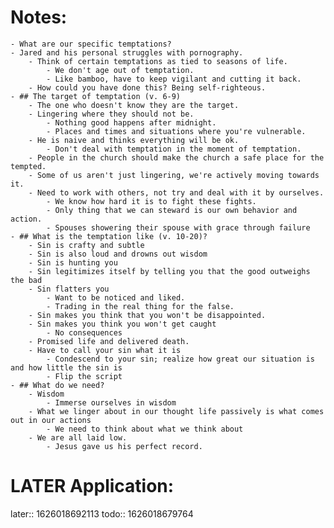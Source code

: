 # Notes:
	- What are our specific temptations?
	- Jared and his personal struggles with pornography.
		- Think of certain temptations as tied to seasons of life.
			- We don't age out of temptation.
			- Like bamboo, have to keep vigilant and cutting it back.
		- How could you have done this? Being self-righteous.
	- ## The target of temptation (v. 6-9)
		- The one who doesn't know they are the target.
		- Lingering where they should not be.
			- Nothing good happens after midnight.
			- Places and times and situations where you're vulnerable.
		- He is naive and thinks everything will be ok.
			- Don't deal with temptation in the moment of temptation.
		- People in the church should make the church a safe place for the tempted.
		- Some of us aren't just lingering, we're actively moving towards it.
		- Need to work with others, not try and deal with it by ourselves.
			- We know how hard it is to fight these fights.
			- Only thing that we can steward is our own behavior and action.
			- Spouses showering their spouse with grace through failure
	- ## What is the temptation like (v. 10-20)?
		- Sin is crafty and subtle
		- Sin is also loud and drowns out wisdom
		- Sin is hunting you
		- Sin legitimizes itself by telling you that the good outweighs the bad
		- Sin flatters you
			- Want to be noticed and liked.
			- Trading in the real thing for the false.
		- Sin makes you think that you won't be disappointed.
		- Sin makes you think you won't get caught
			- No consequences
		- Promised life and delivered death.
		- Have to call your sin what it is
			- Condescend to your sin; realize how great our situation is and how little the sin is
			- Flip the script
	- ## What do we need?
		- Wisdom
			- Immerse ourselves in wisdom
		- What we linger about in our thought life passively is what comes out in our actions
			- We need to think about what we think about
		- We are all laid low.
			- Jesus gave us his perfect record.
# LATER Application:
later:: 1626018692113
todo:: 1626018679764